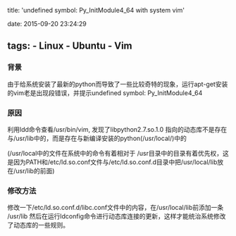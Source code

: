 title: 'undefined symbol: Py_InitModule4_64 with system vim'

date: 2015-09-20 23:24:29

tags:
    - Linux
    - Ubuntu
    - Vim
---

### 背景
由于给系统安装了最新的python而导致了一些比较奇特的现象，运行apt-get安装的vim老是出现段错误，并提示undefined symbol: Py_InitModule4_64

### 原因
利用ldd命令查看/usr/bin/vim, 发现了libpython2.7.so.1.0 指向的动态库不是存在与/usr/lib中的，而是存在与新编译安装的python(/usr/local/)中的

(/usr/local中的文件在系统中的命令有着相对于 /usr目录中的目录有着优先权，这是因为PATH和/etc/ld.so.conf文件与/etc/ld.so.conf.d目录中把/usr/local/lib放在/usr/lib的前面)

### 修改方法
修改一下/etc/ld.so.conf.d/libc.conf文件中的内容，在/usr/local/lib前添加一条
        /usr/lib
然后在运行ldconfig命令进行动态库连接的更新，这样才能统治系统修改了动态库的一些规则。
